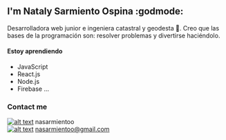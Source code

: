 ## I'm Nataly Sarmiento Ospina :godmode:

Desarrolladora web junior e ingeniera catastral y geodesta :toolbox:. Creo que las bases de la programación son: resolver problemas y divertirse haciéndolo.

#### Estoy aprendiendo
* JavaScript
* React.js
* Node.js
* Firebase 
...

### Contact me

[![alt text][1.1]][1] nasarmientoo <br />
[![alt text][1.2]][2] nasarmientoo@gmail.com

[1.1]: https://user-images.githubusercontent.com/72315710/126590347-c465b4d8-31a3-4d82-937e-9faeb0e56d91.png
[1.2]: https://user-images.githubusercontent.com/72315710/126590969-2a0c2592-aebd-485a-9ce8-3fbd7ff44ab2.png

[1]: https://www.linkedin.com/in/nasarmientoo/
[2]: https://mail.google.com/mail/u/0/#inbox



